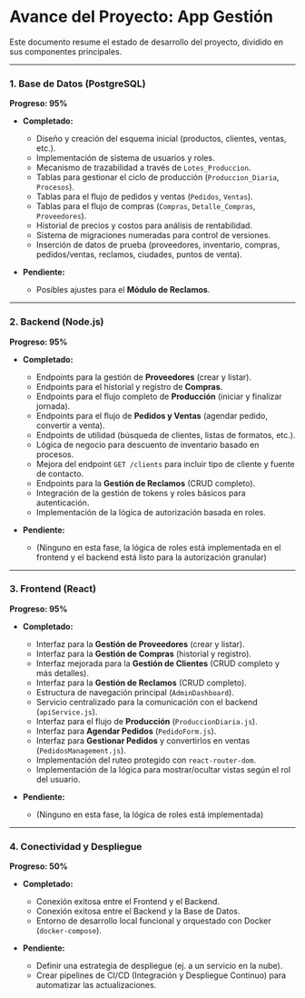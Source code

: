# Avance del Proyecto: App Gestión

Este documento resume el estado de desarrollo del proyecto, dividido en sus componentes principales.

---

### 1. Base de Datos (PostgreSQL)

**Progreso: 95%**

-   **Completado:**
    -   Diseño y creación del esquema inicial (productos, clientes, ventas, etc.).
    -   Implementación de sistema de usuarios y roles.
    -   Mecanismo de trazabilidad a través de `Lotes_Produccion`.
    -   Tablas para gestionar el ciclo de producción (`Produccion_Diaria`, `Procesos`).
    -   Tablas para el flujo de pedidos y ventas (`Pedidos`, `Ventas`).
    -   Tablas para el flujo de compras (`Compras`, `Detalle_Compras`, `Proveedores`).
    -   Historial de precios y costos para análisis de rentabilidad.
    -   Sistema de migraciones numeradas para control de versiones.
    -   Inserción de datos de prueba (proveedores, inventario, compras, pedidos/ventas, reclamos, ciudades, puntos de venta).

-   **Pendiente:**
    -   Posibles ajustes para el **Módulo de Reclamos**.

---

### 2. Backend (Node.js)

**Progreso: 95%**

-   **Completado:**
    -   Endpoints para la gestión de **Proveedores** (crear y listar).
    -   Endpoints para el historial y registro de **Compras**.
    -   Endpoints para el flujo completo de **Producción** (iniciar y finalizar jornada).
    -   Endpoints para el flujo de **Pedidos y Ventas** (agendar pedido, convertir a venta).
    -   Endpoints de utilidad (búsqueda de clientes, listas de formatos, etc.).
    -   Lógica de negocio para descuento de inventario basado en procesos.
    -   Mejora del endpoint `GET /clients` para incluir tipo de cliente y fuente de contacto.
    -   Endpoints para la **Gestión de Reclamos** (CRUD completo).
    -   Integración de la gestión de tokens y roles básicos para autenticación.
    -   Implementación de la lógica de autorización basada en roles.

-   **Pendiente:**
    -   (Ninguno en esta fase, la lógica de roles está implementada en el frontend y el backend está listo para la autorización granular)

---

### 3. Frontend (React)

**Progreso: 95%**

-   **Completado:**
    -   Interfaz para la **Gestión de Proveedores** (crear y listar).
    -   Interfaz para la **Gestión de Compras** (historial y registro).
    -   Interfaz mejorada para la **Gestión de Clientes** (CRUD completo y más detalles).
    -   Interfaz para la **Gestión de Reclamos** (CRUD completo).
    -   Estructura de navegación principal (`AdminDashboard`).
    -   Servicio centralizado para la comunicación con el backend (`apiService.js`).
    -   Interfaz para el flujo de **Producción** (`ProduccionDiaria.js`).
    -   Interfaz para **Agendar Pedidos** (`PedidoForm.js`).
    -   Interfaz para **Gestionar Pedidos** y convertirlos en ventas (`PedidosManagement.js`).
    -   Implementación del ruteo protegido con `react-router-dom`.
    -   Implementación de la lógica para mostrar/ocultar vistas según el rol del usuario.

-   **Pendiente:**
    -   (Ninguno en esta fase, la lógica de roles está implementada)

---

### 4. Conectividad y Despliegue

**Progreso: 50%**

-   **Completado:**
    -   Conexión exitosa entre el Frontend y el Backend.
    -   Conexión exitosa entre el Backend y la Base de Datos.
    -   Entorno de desarrollo local funcional y orquestado con Docker (`docker-compose`).

-   **Pendiente:**
    -   Definir una estrategia de despliegue (ej. a un servicio en la nube).
    -   Crear pipelines de CI/CD (Integración y Despliegue Continuo) para automatizar las actualizaciones.
